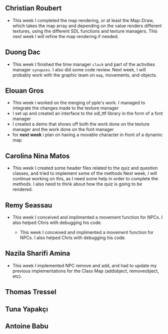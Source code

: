 ## Christian Roubert
- This week I completed the map rendering, or at least the Map::Draw, which takes the map array and depending on the value renders different textures, using the different SDL functions and texture managers. This next week I will refine the map rendering if needed. 

## Duong Dac
- This week I finished the time manager `clock` and part of the activities manager `synapses`. I also did some code review. Next week, I will probably work with the graphic team on `map`, movements, and objects.

## Elouan Gros
- This week i worked on the merging of pple's work. I managed to integrate the changes made to the texture manager
- I set up and created an interface to the sdl_ttf library in the form of a font manager 
- I created a demo that shows off both the work done on the texture manager and the work done on the font manager
- for **next week** i plan on having a movable character in front of a dynamic map

## Carolina Nina Matos
- This week I created some header files related to the quiz and question classes, and tried to implement some of the methods
Next week, I will continue working on this, as I need some help in order to complete the methods. I also need to think about how the quiz is going to be rendered.

## Remy Seassau
- This week I conceived and implimented a movement function for NPCs. I also helped Chris with debugging his code.

    - This week I conceived and implimented a movement function for NPCs. I also helped Chris with debugging his code.

## Nazila Sharifi Amina
- This week I implemented NPC remove and add, and had to update my previous implementations for the Class Map (addobject, removeobject, etc).

## Thomas Tressel

## Tuna Yapakçı

## Antoine Babu

